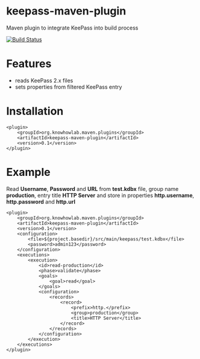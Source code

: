 keepass-maven-plugin
====================

Maven plugin to integrate KeePass into build process

[![Build Status](https://travis-ci.org/knowhowlab/keepass-maven-plugin.svg?branch=master)](https://travis-ci.org/knowhowlab/keepass-maven-plugin)

Features
========

- reads KeePass 2.x files
- sets properties from filtered KeePass entry
  
Installation
============

    <plugin>
        <groupId>org.knowhowlab.maven.plugins</groupId>
        <artifactId>keepass-maven-plugin</artifactId>
        <version>0.1</version>
    </plugin>
    
Example
=======

Read **Username**, **Password** and **URL** from **test.kdbx** file, group name **production**, entry title **HTTP Server**
and store in properties **http.username**, **http.password** and **http.url**

    <plugin>
        <groupId>org.knowhowlab.maven.plugins</groupId>
        <artifactId>keepass-maven-plugin</artifactId>
        <version>0.1</version>
        <configuration>
            <file>${project.basedir}/src/main/keepass/test.kdbx</file>
            <password>admin123</password>
        </configuration>
        <executions>
            <execution>
                <id>read-production</id>
                <phase>validate</phase>
                <goals>
                    <goal>read</goal>
                </goals>
                <configuration>
                    <records>
                        <record>
                            <prefix>http.</prefix>
                            <group>production</group>
                            <title>HTTP Server</title>
                        </record>
                    </records>
                </configuration>
            </execution>
        </executions>
    </plugin>
